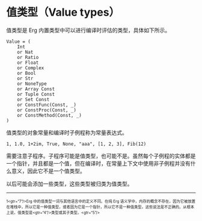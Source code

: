 # 值类型（Value types）

值类型是 Erg 内置类型中可以进行编译时评估的类型，具体如下所示。


```erg
Value = (
    Int
    or Nat
    or Ratio
    or Float
    or Complex
    or Bool
    or Str
    or NoneType
    or Array Const
    or Tuple Const
    or Set Const
    or ConstFunc(Const, _)
    or ConstProc(Const, _)
    or ConstMethod(Const, _)
)
```

值类型的对象常量和编译时子例程称为常量表达式。


```erg
1, 1.0, 1+2im, True, None, "aaa", [1, 2, 3], Fib(12)
```

需要注意子程序。子程序可能是值类型，也可能不是。虽然每个子例程的实体都是一个指针，并且都是一个值，但在编译时，在常量上下文中使用非子例程并没有什么意义，因此它不是一个值类型。

以后可能会添加一些类型，这些类型被归类为值类型。

---

<span id="1" style="font-size:x-small">1<gtr=“7”/>Erg 中的值类型一词与其他语言中的定义不同。在纯 Erg 语义学中，内存的概念不存在，因为它被放置在堆栈中，所以它是一种值类型，或者因为它是一个指针，所以它不是一种值类型，这些说法是不正确的。从根本上说，值类型是<gtr=“4”/>类型或其子类型。<gtr=“5”/></span>
